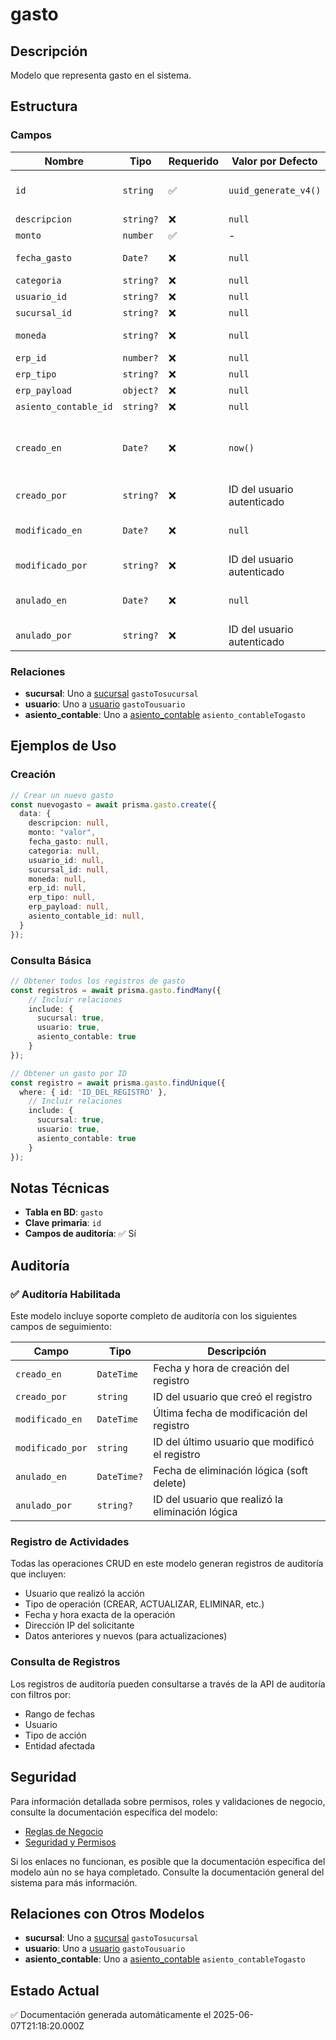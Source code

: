 # gasto

## Descripción
Modelo que representa gasto en el sistema.

## Estructura

### Campos

| Nombre | Tipo | Requerido | Valor por Defecto | Validaciones | Descripción |
|--------|------|-----------|-------------------|--------------|-------------|
| `id` | `string` | ✅ | `uuid_generate_v4()` | Identificador único, Valor por defecto |  |
| `descripcion` | `string?` | ❌ | `null` | - |  |
| `monto` | `number` | ✅ | - | - |  |
| `fecha_gasto` | `Date?` | ❌ | `null` | Valor por defecto |  |
| `categoria` | `string?` | ❌ | `null` | - |  |
| `usuario_id` | `string?` | ❌ | `null` | - |  |
| `sucursal_id` | `string?` | ❌ | `null` | - |  |
| `moneda` | `string?` | ❌ | `null` | Valor por defecto |  |
| `erp_id` | `number?` | ❌ | `null` | - |  |
| `erp_tipo` | `string?` | ❌ | `null` | - |  |
| `erp_payload` | `object?` | ❌ | `null` | - |  |
| `asiento_contable_id` | `string?` | ❌ | `null` | - |  |
| `creado_en` | `Date?` | ❌ | `now()` | Valor por defecto, Marca de tiempo automática |  |
| `creado_por` | `string?` | ❌ | ID del usuario autenticado | Referencia a usuario |  |
| `modificado_en` | `Date?` | ❌ | `null` | Marca de tiempo automática |  |
| `modificado_por` | `string?` | ❌ | ID del usuario autenticado | Referencia a usuario |  |
| `anulado_en` | `Date?` | ❌ | `null` | Marca de tiempo automática |  |
| `anulado_por` | `string?` | ❌ | ID del usuario autenticado | Referencia a usuario |  |

### Relaciones

- **sucursal**: Uno a [sucursal](./sucursal.md) `gastoTosucursal`
- **usuario**: Uno a [usuario](./usuario.md) `gastoTousuario`
- **asiento_contable**: Uno a [asiento_contable](./asiento_contable.md) `asiento_contableTogasto`

## Ejemplos de Uso

### Creación

```typescript
// Crear un nuevo gasto
const nuevogasto = await prisma.gasto.create({
  data: {
    descripcion: null,
    monto: "valor",
    fecha_gasto: null,
    categoria: null,
    usuario_id: null,
    sucursal_id: null,
    moneda: null,
    erp_id: null,
    erp_tipo: null,
    erp_payload: null,
    asiento_contable_id: null,
  }
});
```

### Consulta Básica

```typescript
// Obtener todos los registros de gasto
const registros = await prisma.gasto.findMany({
    // Incluir relaciones
    include: {
      sucursal: true,
      usuario: true,
      asiento_contable: true
    }
});

// Obtener un gasto por ID
const registro = await prisma.gasto.findUnique({
  where: { id: 'ID_DEL_REGISTRO' },
    // Incluir relaciones
    include: {
      sucursal: true,
      usuario: true,
      asiento_contable: true
    }
});
```

## Notas Técnicas

- **Tabla en BD**: `gasto`
- **Clave primaria**: `id`
- **Campos de auditoría**: ✅ Sí

## Auditoría

### ✅ Auditoría Habilitada

Este modelo incluye soporte completo de auditoría con los siguientes campos de seguimiento:

| Campo | Tipo | Descripción |
|-------|------|-------------|
| `creado_en` | `DateTime` | Fecha y hora de creación del registro |
| `creado_por` | `string` | ID del usuario que creó el registro |
| `modificado_en` | `DateTime` | Última fecha de modificación del registro |
| `modificado_por` | `string` | ID del último usuario que modificó el registro |
| `anulado_en` | `DateTime?` | Fecha de eliminación lógica (soft delete) |
| `anulado_por` | `string?` | ID del usuario que realizó la eliminación lógica |

### Registro de Actividades

Todas las operaciones CRUD en este modelo generan registros de auditoría que incluyen:

- Usuario que realizó la acción
- Tipo de operación (CREAR, ACTUALIZAR, ELIMINAR, etc.)
- Fecha y hora exacta de la operación
- Dirección IP del solicitante
- Datos anteriores y nuevos (para actualizaciones)

### Consulta de Registros

Los registros de auditoría pueden consultarse a través de la API de auditoría con filtros por:

- Rango de fechas
- Usuario
- Tipo de acción
- Entidad afectada

## Seguridad

Para información detallada sobre permisos, roles y validaciones de negocio, consulte la documentación específica del modelo:

- [Reglas de Negocio](./gasto/reglas_negocio.md)
- [Seguridad y Permisos](./gasto/seguridad.md)

Si los enlaces no funcionan, es posible que la documentación específica del modelo aún no se haya completado. Consulte la documentación general del sistema para más información.

## Relaciones con Otros Modelos

- **sucursal**: Uno a [sucursal](./sucursal.md) `gastoTosucursal`
- **usuario**: Uno a [usuario](./usuario.md) `gastoTousuario`
- **asiento_contable**: Uno a [asiento_contable](./asiento_contable.md) `asiento_contableTogasto`

## Estado Actual

✅ Documentación generada automáticamente el 2025-06-07T21:18:20.000Z
